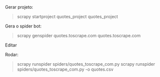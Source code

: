 Gerar projeto:
> scrapy startproject quotes_project quotes_project

Gera o spider bot:
> scrapy genspider quotes.toscrape.com quotes.toscrape.com

Editar 

Rodar:
> scrapy runspider spiders/quotes_toscrape_com.py
> scrapy runspider spiders/quotes_toscrape_com.py -o quotes.csv
